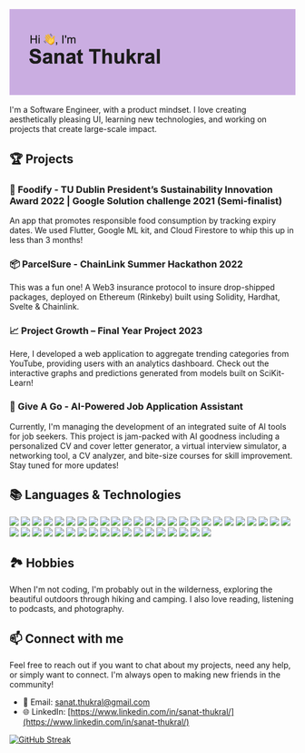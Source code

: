 ![Header](./header.png)


I'm a Software Engineer, with a product mindset. I love creating aesthetically pleasing UI, learning new technologies, and working on projects that create large-scale impact. 

## 🏆 Projects

### 🍎 Foodify - TU Dublin President’s Sustainability Innovation Award 2022 | Google Solution challenge 2021 (Semi-finalist)
An app that promotes responsible food consumption by tracking expiry dates. We used Flutter, Google ML kit, and Cloud Firestore to whip this up in less than 3 months!

### 📦 ParcelSure - ChainLink Summer Hackathon 2022
This was a fun one! A Web3 insurance protocol to insure drop-shipped packages, deployed on Ethereum (Rinkeby) built using Solidity, Hardhat, Svelte & Chainlink.

### 📈 Project Growth – Final Year Project 2023
Here, I developed a web application to aggregate trending categories from YouTube, providing users with an analytics dashboard. Check out the interactive graphs and predictions generated from models built on SciKit-Learn!

### 🤖 Give A Go - AI-Powered Job Application Assistant
Currently, I'm managing the development of an integrated suite of AI tools for job seekers. This project is jam-packed with AI goodness including a personalized CV and cover letter generator, a virtual interview simulator, a networking tool, a CV analyzer, and bite-size courses for skill improvement. Stay tuned for more updates!

## 📚 Languages & Technologies 
<!-- <p align="left">
 <a href="https://developer.mozilla.org/en-US/docs/Web/JavaScript" target="_blank"> 
   <img src="https://www.vectorlogo.zone/logos/javascript/javascript-icon.svg" alt="javascript" width="40" height="40"/> 
 </a> 
 <a href="https://www.typescriptlang.org/" target="_blank"> 
   <img src="https://www.vectorlogo.zone/logos/typescriptlang/typescriptlang-icon.svg" alt="typescript" width="40" height="40"/>
 </a> 
 <a href="https://www.python.org/" target="_blank"> 
   <img src="https://www.vectorlogo.zone/logos/python/python-icon.svg" alt="python" width="40" height="40"/> 
 </a> 
 <a href="https://www.java.com" target="_blank"> 
   <img src="https://www.vectorlogo.zone/logos/java/java-icon.svg" alt="java" width="40" height="40"/> 
 </a> 
 <a href="https://www.mysql.com/" target="_blank"> 
   <img src="https://www.vectorlogo.zone/logos/mysql/mysql-icon.svg" alt="mysql" width="40" height="40"/> 
 </a> 
 <a href="https://www.mongodb.com/" target="_blank"> 
   <img src="https://www.vectorlogo.zone/logos/mongodb/mongodb-icon.svg" alt="mongodb" width="40" height="40"/> 
 </a> 
 <a href="https://firebase.google.com/" target="_blank"> 
   <img src="https://www.vectorlogo.zone/logos/firebase/firebase-icon.svg" alt="firebase" width="40" height="40"/> 
 </a> 
  <a href="https://aws.amazon.com" target="_blank"> 
   <img src="https://www.vectorlogo.zone/logos/amazon_aws/amazon_aws-icon.svg" alt="aws" width="40" height="40"/> 
 </a> 
 <a href="https://nodejs.org" target="_blank"> 
   <img src="https://www.vectorlogo.zone/logos/nodejs/nodejs-icon.svg" alt="nodejs" width="40" height="40"/> 
 </a> 
 <a href="https://reactjs.org/" target="_blank"> 
   <img src="https://www.vectorlogo.zone/logos/reactjs/reactjs-icon.svg" alt="react" width="40" height="40"/> 
 </a> 
 <a href="https://nextjs.org/" target="_blank"> 
   <img src="https://seeklogo.com/images/N/next-js-icon-logo-EE302D5DBD-seeklogo.com.png" alt="nextjs" width="40" height="40"/> 
 </a> 
 <a href="https://soliditylang.org/" target="_blank"> 
   <img src="https://upload.wikimedia.org/wikipedia/commons/9/98/Solidity_logo.svg" alt="solidity" width="40" height="40"/> 
 </a> 
 <a href="https://www.docker.com/" target="_blank"> 
   <img src="https://www.vectorlogo.zone/logos/docker/docker-icon.svg" alt="docker" width="40" height="40"/> 
 </a> 
 <a href="https://www.jenkins.io/" target="_blank"> 
   <img src="https://www.vectorlogo.zone/logos/jenkins/jenkins-icon.svg" alt="jenkins" width="40" height="40"/> 
 </a> 
 <a href="https://git-scm.com/" target="_blank"> 
   <img src="https://www.vectorlogo.zone/logos/git-scm/git-scm-icon.svg" alt="git" width="40" height="40"/> 
 </a> 
</p> -->

![](https://img.shields.io/badge/-JavaScript-black?logo=javascript&style=flat)
![](https://img.shields.io/badge/-TypeScript-3178C6?logo=typescript&style=flat)
![](https://img.shields.io/badge/-Python-3776AB?logo=python&style=flat)
![](https://img.shields.io/badge/-Java-007396?logo=java&style=flat)
![](https://img.shields.io/badge/-SQL-4479A1?logo=sql&style=flat)
![](https://img.shields.io/badge/-MongoDB-47A248?logo=mongodb&style=flat)
![](https://img.shields.io/badge/-Firebase-FFCA28?logo=firebase&style=flat)
![](https://img.shields.io/badge/-AWS-232F3E?logo=amazon-aws&style=flat)
![](https://img.shields.io/badge/-NodeJS-339933?logo=node.js&style=flat)
![](https://img.shields.io/badge/-React-61DAFB?logo=react&style=flat)
![](https://img.shields.io/badge/-Next.JS-black?logo=next.js&style=flat)
![](https://img.shields.io/badge/-Solidity-363636?logo=solidity&style=flat)
![](https://img.shields.io/badge/-Docker-2496ED?logo=docker&style=flat)
![](https://img.shields.io/badge/-Jenkins-D24939?logo=jenkins&style=flat)
![](https://img.shields.io/badge/-Git-F05032?logo=git&style=flat)
![](https://img.shields.io/badge/-Go-00ADD8?logo=go&style=flat)
![](https://img.shields.io/badge/-HTML5-E34F26?logo=html5&style=flat)
![](https://img.shields.io/badge/-CSS3-1572B6?logo=css3&style=flat)
![](https://img.shields.io/badge/-Google%20Cloud-4285F4?logo=google-cloud&style=flat)
![](https://img.shields.io/badge/-Android-3DDC84?logo=android&style=flat)
![](https://img.shields.io/badge/-p5.js-ED225D?logo=p5.js&style=flat)
![](https://img.shields.io/badge/-React%20Native-61DAFB?logo=react&style=flat)
![](https://img.shields.io/badge/-React%20Router-CA4245?logo=react-router&style=flat)
![](https://img.shields.io/badge/-Redux-764ABC?logo=redux&style=flat)
![](https://img.shields.io/badge/-Webpack-8DD6F9?logo=webpack&style=flat)
![](https://img.shields.io/badge/-Yarn-2C8EBB?logo=yarn&style=flat)
![](https://img.shields.io/badge/-Expo-1C1E24?logo=expo&style=flat)
![](https://img.shields.io/badge/-Express.js-000000?logo=express&style=flat)
![](https://img.shields.io/badge/-Chakra%20UI-319795?logo=chakra-ui&style=flat)
![](https://img.shields.io/badge/-MySQL-4479A1?logo=mysql&style=flat)
![](https://img.shields.io/badge/-SQLite-003B57?logo=sqlite&style=flat)
![](https://img.shields.io/badge/-Figma-F24E1E?logo=figma&style=flat)
![](https://img.shields.io/badge/-Adobe%20XD-FF26BE?logo=adobe-xd&style=flat)
![](https://img.shields.io/badge/-Inkscape-000000?logo=inkscape&style=flat)
![](https://img.shields.io/badge/-TensorFlow-FF6F00?logo=tensorflow&style=flat)
![](https://img.shields.io/badge/-Scikit%20Learn-F7931E?logo=scikit-learn&style=flat)
![](https://img.shields.io/badge/-PyTorch-EE4C2C?logo=pytorch&style=flat)
![](https://img.shields.io/badge/-Pandas-150458?logo=pandas&style=flat)
![](https://img.shields.io/badge/-NumPy-013243?logo=numpy&style=flat)
![](https://img.shields.io/badge/-Trello-0079BF?logo=trello&style=flat)
![](https://img.shields.io/badge/-Notion-000000?logo=notion&style=flat)
![](https://img.shields.io/badge/-Postman-FF6C37?logo=postman&style=flat)
![](https://img.shields.io/badge/-ESLint-4B3263?logo=eslint&style=flat)




<!-- 
## 📚 Languages & Technologies 
![](https://img.shields.io/badge/-JavaScript-black?logo=javascript&style=plastic)
![](https://img.shields.io/badge/-TypeScript-blue?logo=typescript&style=plastic)
![](https://img.shields.io/badge/-Python-yellow?logo=python&style=plastic)
![](https://img.shields.io/badge/-Java-red?logo=java&style=plastic)
![](https://img.shields.io/badge/-SQL-lightgrey?logo=sql&style=plastic)
![](https://img.shields.io/badge/-MongoDB-green?logo=mongodb&style=plastic)
![](https://img.shields.io/badge/-Firebase-orange?logo=firebase&style=plastic)
![](https://img.shields.io/badge/-AWS-blue?logo=amazon-aws&style=plastic)
![](https://img.shields.io/badge/-NodeJS-green?logo=node.js&style=plastic)
![](https://img.shields.io/badge/-React-blue?logo=react&style=plastic)
![](https://img.shields.io/badge/-Next.JS-black?logo=next.js&style=plastic)
![](https://img.shields.io/badge/-Solidity-lightgrey?logo=solidity&style=plastic)
![](https://img.shields.io/badge/-Docker-blue?logo=docker&style=plastic)
![](https://img.shields.io/badge/-Jenkins-red?logo=jenkins&style=plastic)
![](https://img.shields.io/badge/-Git-black?logo=git&style=plastic)
 -->

## 🏞️ Hobbies
When I'm not coding, I'm probably out in the wilderness, exploring the beautiful outdoors through hiking and camping. I also love reading, listening to podcasts, and photography. 

## 📫 Connect with me
Feel free to reach out if you want to chat about my projects, need any help, or simply want to connect. I'm always open to making new friends in the community! 
- 📧 Email: [sanat.thukral@gmail.com](mailto:sanat.thukral@gmail.com)
- 🌐 LinkedIn: [https://www.linkedin.com/in/sanat-thukral/](https://www.linkedin.com/in/sanat-thukral/)


[![GitHub Streak](http://github-readme-streak-stats.herokuapp.com?user=sanatcodes&theme=gruvbox)](https://git.io/streak-stats)
<!---
sanatcodes/sanatcodes is a ✨ special ✨ repository because its `README.md` (this file) appears on your GitHub profile.
You can click the Preview link to take a look at your changes.
--->
